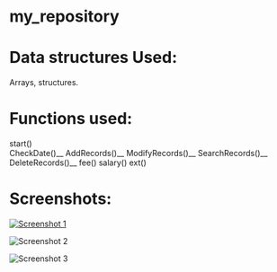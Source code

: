 # my_repository

# Data structures Used:
  Arrays, structures.

# Functions used:
start() <br />
CheckDate()__
AddRecords()__
ModifyRecords()__
SearchRecords()__
DeleteRecords()__
fee()
salary()
ext()

# Screenshots:

[
![Screenshot 1](https://user-images.githubusercontent.com/50717968/67703609-b7e57b00-f9d9-11e9-8e81-f319d1853a89.png)
](url)

![Screenshot 2](https://user-images.githubusercontent.com/50717968/67703621-bddb5c00-f9d9-11e9-8449-e4a8da971e55.png)

![Screenshot 3](https://user-images.githubusercontent.com/50717968/67703635-c764c400-f9d9-11e9-9bd5-fb0a14e9e32d.png)


